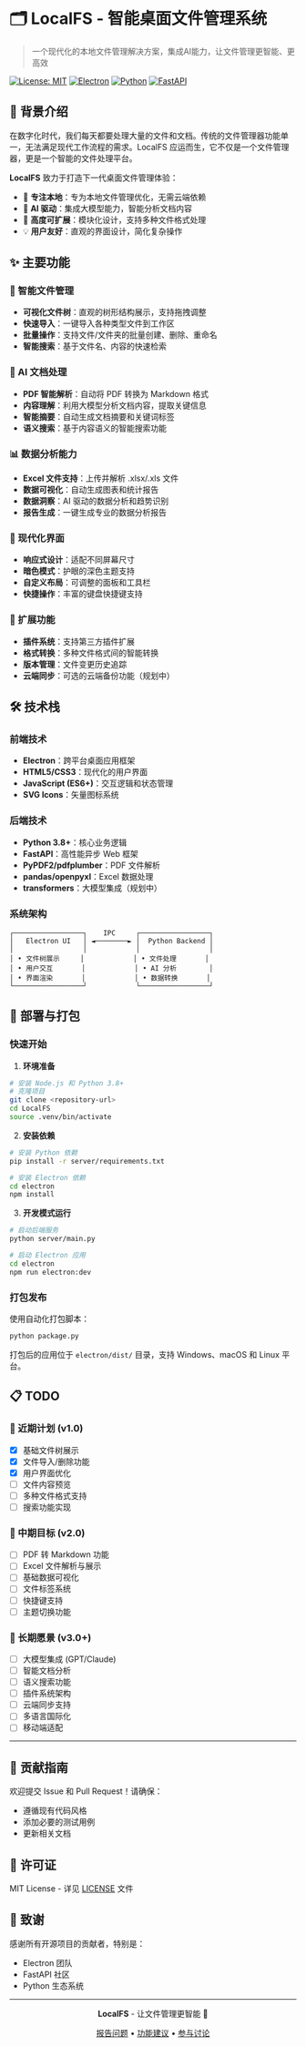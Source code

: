 # 🗂️ LocalFS - 智能桌面文件管理系统

> 一个现代化的本地文件管理解决方案，集成AI能力，让文件管理更智能、更高效

[![License: MIT](https://img.shields.io/badge/License-MIT-yellow.svg)](https://opensource.org/licenses/MIT)
[![Electron](https://img.shields.io/badge/Electron-Latest-blue.svg)](https://www.electronjs.org/)
[![Python](https://img.shields.io/badge/Python-3.8+-green.svg)](https://www.python.org/)
[![FastAPI](https://img.shields.io/badge/FastAPI-Latest-red.svg)](https://fastapi.tiangolo.com/)

## 🌟 背景介绍

在数字化时代，我们每天都要处理大量的文件和文档。传统的文件管理器功能单一，无法满足现代工作流程的需求。LocalFS 应运而生，它不仅是一个文件管理器，更是一个智能的文件处理平台。

**LocalFS** 致力于打造下一代桌面文件管理体验：
- 🎯 **专注本地**：专为本地文件管理优化，无需云端依赖
- 🤖 **AI 驱动**：集成大模型能力，智能分析文档内容
- 🔧 **高度可扩展**：模块化设计，支持多种文件格式处理
- 💡 **用户友好**：直观的界面设计，简化复杂操作

## ✨ 主要功能

### 📁 智能文件管理
- **可视化文件树**：直观的树形结构展示，支持拖拽调整
- **快速导入**：一键导入各种类型文件到工作区
- **批量操作**：支持文件/文件夹的批量创建、删除、重命名
- **智能搜索**：基于文件名、内容的快速检索

### 🤖 AI 文档处理
- **PDF 智能解析**：自动将 PDF 转换为 Markdown 格式
- **内容理解**：利用大模型分析文档内容，提取关键信息
- **智能摘要**：自动生成文档摘要和关键词标签
- **语义搜索**：基于内容语义的智能搜索功能

### 📊 数据分析能力
- **Excel 文件支持**：上传并解析 .xlsx/.xls 文件
- **数据可视化**：自动生成图表和统计报告
- **数据洞察**：AI 驱动的数据分析和趋势识别
- **报告生成**：一键生成专业的数据分析报告

### 🎨 现代化界面
- **响应式设计**：适配不同屏幕尺寸
- **暗色模式**：护眼的深色主题支持
- **自定义布局**：可调整的面板和工具栏
- **快捷操作**：丰富的键盘快捷键支持

### 🔧 扩展功能
- **插件系统**：支持第三方插件扩展
- **格式转换**：多种文件格式间的智能转换
- **版本管理**：文件变更历史追踪
- **云端同步**：可选的云端备份功能（规划中）

## 🛠️ 技术栈

### 前端技术
- **Electron**：跨平台桌面应用框架
- **HTML5/CSS3**：现代化的用户界面
- **JavaScript (ES6+)**：交互逻辑和状态管理
- **SVG Icons**：矢量图标系统

### 后端技术
- **Python 3.8+**：核心业务逻辑
- **FastAPI**：高性能异步 Web 框架
- **PyPDF2/pdfplumber**：PDF 文件解析
- **pandas/openpyxl**：Excel 数据处理
- **transformers**：大模型集成（规划中）

### 系统架构
```
┌─────────────────┐    IPC     ┌─────────────────┐
│   Electron UI   │ ◄────────► │  Python Backend │
│                 │            │                 │
│ • 文件树展示     │            │ • 文件处理       │
│ • 用户交互       │            │ • AI 分析        │
│ • 界面渲染       │            │ • 数据转换       │
└─────────────────┘            └─────────────────┘
```

## 🚀 部署与打包

### 快速开始

1. **环境准备**
```bash
# 安装 Node.js 和 Python 3.8+
# 克隆项目
git clone <repository-url>
cd LocalFS
source .venv/bin/activate 
```

2. **安装依赖**
```bash
# 安装 Python 依赖
pip install -r server/requirements.txt

# 安装 Electron 依赖
cd electron
npm install
```

3. **开发模式运行**
```bash
# 启动后端服务
python server/main.py

# 启动 Electron 应用
cd electron
npm run electron:dev
```

### 打包发布

使用自动化打包脚本：
```bash
python package.py
```

打包后的应用位于 `electron/dist/` 目录，支持 Windows、macOS 和 Linux 平台。

## 📋 TODO

### 🎯 近期计划 (v1.0)
- [x] 基础文件树展示
- [x] 文件导入/删除功能
- [x] 用户界面优化
- [ ] 文件内容预览
- [ ] 多种文件格式支持
- [ ] 搜索功能实现

### 🚀 中期目标 (v2.0)
- [ ] PDF 转 Markdown 功能
- [ ] Excel 文件解析与展示
- [ ] 基础数据可视化
- [ ] 文件标签系统
- [ ] 快捷键支持
- [ ] 主题切换功能

### 🌟 长期愿景 (v3.0+)
- [ ] 大模型集成 (GPT/Claude)
- [ ] 智能文档分析
- [ ] 语义搜索功能
- [ ] 插件系统架构
- [ ] 云端同步支持
- [ ] 多语言国际化
- [ ] 移动端适配

---

## 🤝 贡献指南

欢迎提交 Issue 和 Pull Request！请确保：
- 遵循现有代码风格
- 添加必要的测试用例
- 更新相关文档

## 📄 许可证

MIT License - 详见 [LICENSE](LICENSE) 文件

## 🙏 致谢

感谢所有开源项目的贡献者，特别是：
- Electron 团队
- FastAPI 社区
- Python 生态系统

---

<div align="center">

**LocalFS** - 让文件管理更智能 🚀

[报告问题](https://github.com/your-username/LocalFS/issues) • [功能建议](https://github.com/your-username/LocalFS/issues) • [参与讨论](https://github.com/your-username/LocalFS/discussions)

</div>